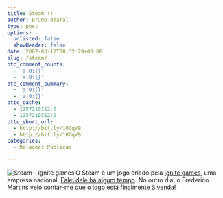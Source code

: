 ```yaml
---
title: Steam !!
author: Bruno Amaral
type: post
options:
  unlisted: false
  showHeader: false
date: 2007-03-12T08:32:29+00:00
slug: /steam/
btc_comment_counts:
  - 'a:0:{}'
  - 'a:0:{}'
btc_comment_summary:
  - 'a:0:{}'
  - 'a:0:{}'
bttc_cache:
  - 1257210312:0
  - 1257210312:0
bttc_short_url:
  - http://bit.ly/10GqV9
  - http://bit.ly/10GqV9
categories:
  - Relações Públicas

---
```

<a href="http://www.brunoamaral.eu/post/steam/steam-ignite-games/" rel="attachment wp-att-319" title="Steam - ignite games"><img src="/wp-content/uploads/2007/03/steam_feature1.thumbnail.jpg" alt="Steam - ignite games" align="left" /></a>O Steam é um jogo criado pela [ignite games][1], uma empresa nacional. [Falei dele há algum tempo][2]. No outro dia, o Frederico Martins veio contar-me que o [jogo está finalmente à venda!][3]

 [1]: http://www.ignite-games.com/
 [2]: http://www.brunoamaral.eu/pt/post/ignite-games/
 [3]: http://www.bigfishgames.com/downloads/steam/